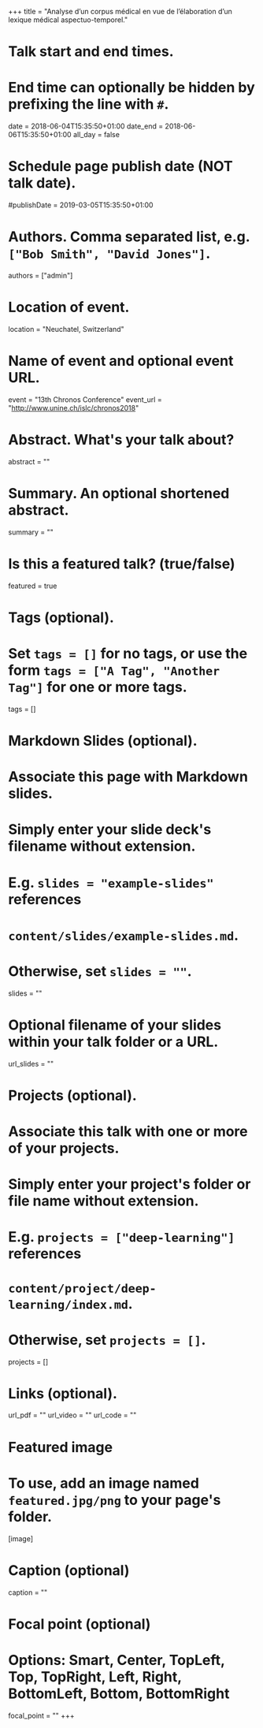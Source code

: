 +++
title = "Analyse d’un corpus médical en vue de l’élaboration d’un lexique médical aspectuo-temporel."

# Talk start and end times.
#   End time can optionally be hidden by prefixing the line with `#`.
date = 2018-06-04T15:35:50+01:00
date_end = 2018-06-06T15:35:50+01:00
all_day = false

# Schedule page publish date (NOT talk date).
#publishDate = 2019-03-05T15:35:50+01:00

# Authors. Comma separated list, e.g. `["Bob Smith", "David Jones"]`.
authors = ["admin"]

# Location of event.
location = "Neuchatel, Switzerland"

# Name of event and optional event URL.
event = "13th Chronos Conference"
event_url = "http://www.unine.ch/islc/chronos2018"

# Abstract. What's your talk about?
abstract = ""

# Summary. An optional shortened abstract.
summary = ""

# Is this a featured talk? (true/false)
featured = true

# Tags (optional).
#   Set `tags = []` for no tags, or use the form `tags = ["A Tag", "Another Tag"]` for one or more tags.
tags = []

# Markdown Slides (optional).
#   Associate this page with Markdown slides.
#   Simply enter your slide deck's filename without extension.
#   E.g. `slides = "example-slides"` references 
#   `content/slides/example-slides.md`.
#   Otherwise, set `slides = ""`.
slides = ""

# Optional filename of your slides within your talk folder or a URL.
url_slides = ""

# Projects (optional).
#   Associate this talk with one or more of your projects.
#   Simply enter your project's folder or file name without extension.
#   E.g. `projects = ["deep-learning"]` references 
#   `content/project/deep-learning/index.md`.
#   Otherwise, set `projects = []`.
projects = []

# Links (optional).
url_pdf = ""
url_video = ""
url_code = ""

# Featured image
# To use, add an image named `featured.jpg/png` to your page's folder. 
[image]
  # Caption (optional)
  caption = ""

  # Focal point (optional)
  # Options: Smart, Center, TopLeft, Top, TopRight, Left, Right, BottomLeft, Bottom, BottomRight
  focal_point = ""
+++
